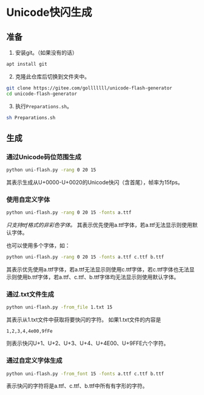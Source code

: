 # Unicode快闪生成

## 准备
1. 安装git。（如果没有的话）
```bash
apt install git
```
2. 克隆此仓库后切换到文件夹中。
```bash
git clone https://gitee.com/golllllll/unicode-flash-generator
cd unicode-flash-generator
```
3. 执行`Preparations.sh`。
```bash
sh Preparations.sh
```
## 生成
### 通过Unicode码位范围生成
```bash
python uni-flash.py -rang 0 20 15
```
其表示生成从U+0000-U+0020的Unicode快闪（含首尾），帧率为15fps。
### 使用自定义字体
```bash
python uni-flash.py -rang 0 20 15 -fonts a.ttf
```
*只支持ttf格式的非彩色字体。*
其表示优先使用a.ttf字体，若a.ttf无法显示则使用默认字体。

也可以使用多个字体，如：
```bash
python uni-flash.py -rang 0 20 15 -fonts a.ttf c.ttf b.ttf
```
其表示优先使用a.ttf字体，若a.ttf无法显示则使用c.ttf字体，若c.ttf字体也无法显示则使用b.ttf字体，若a.ttf、c.ttf、b.ttf字体均无法显示则使用默认字体。
### 通过.txt文件生成
```bash
python uni-flash.py -from_file 1.txt 15
```
其表示从1.txt文件中获取将要快闪的字符。
如果1.txt文件的内容是
```text
1,2,3,4,4e00,9fFe
```
则表示快闪U+1、U+2、U+3、U+4、U+4E00、U+9FFE六个字符。
### 通过自定义字体生成
```bash
python uni-flash.py -from_font 15 -fonts a.ttf c.ttf b.ttf
```
表示快闪的字符将是a.ttf、c.ttf、b.ttf中所有有字形的字符。